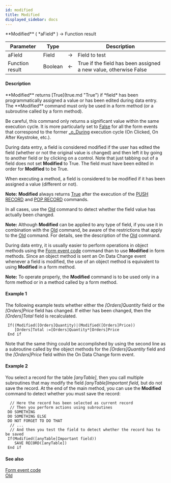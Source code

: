 ```yaml
---
id: modified
title: Modified
displayed_sidebar: docs
---
```


<!--REF #_command_.Modified.Syntax-->**Modified** ( *aField* ) -> Function result<!-- END REF-->
<!--REF #_command_.Modified.Params-->
| Parameter | Type |  | Description |
| --- | --- | --- | --- |
| aField | Field | -> | Field to test |
| Function result | Boolean | <- | True if the field has been assigned a new value, otherwise False |

<!-- END REF-->

#### Description 

<!--REF #_command_.Modified.Summary-->**Modified** returns [True](true.md "True") if *field* has been programmatically assigned a value or has been edited during data entry.<!-- END REF--> The **Modified** command must only be used in a form method (or a subroutine called by a form method).

Be careful, this command only returns a significant value within the same execution cycle. It is more particularly set to [False](false.md "False") for all the form events that correspond to the former [\_o\_During](/4Dv20R6/4D/20-R6/o-During.301-6957655.en.html) execution cycle (On Clicked, On After Keystroke, etc.).

During data entry, a field is considered modified if the user has edited the field (whether or not the original value is changed) and then left it by going to another field or by clicking on a control. Note that just tabbing out of a field does not set **Modified** to True. The field must have been edited in order for **Modified** to be True.

When executing a method, a field is considered to be modified if it has been assigned a value (different or not). 

**Note:** **Modified** always returns [True](true.md "True") after the execution of the [PUSH RECORD](push-record.md) and [POP RECORD](pop-record.md) commands.

In all cases, use the [Old](old.md) command to detect whether the field value has actually been changed.

**Note:** Although **Modified** can be applied to any type of field, if you use it in combination with the [Old](old.md) command, be aware of the restrictions that apply to the [Old](old.md) command. For details, see the description of the [Old](old.md) command.

During data entry, it is usually easier to perform operations in object methods using the [Form event code](form-event-code.md) command than to use **Modified** in form methods. Since an object method is sent an On Data Change event whenever a field is modified, the use of an object method is equivalent to using **Modified** in a form method.

**Note:** To operate properly, the **Modified** command is to be used only in a form method or in a method called by a form method.

#### Example 1 

The following example tests whether either the *\[Orders\]Quantity* field or the *\[Orders\]Price* field has changed. If either has been changed, then the *\[Orders\]Total* field is recalculated. 

```4d
 If((Modified([Orders]Quantity)|(Modified([Orders]Price))
    [Orders]Total :=[Orders]Quantity*[Orders]Price
 End if
```

Note that the same thing could be accomplished by using the second line as a subroutine called by the object methods for the *\[Orders\]Quantity* field and the *\[Orders\]Price* field within the On Data Change form event.

#### Example 2 

You select a record for the table *\[anyTable\]*, then you call multiple subroutines that may modify the field *\[anyTable\]Important field,* but do not save the record. At the end of the main method, you can use the **Modified** command to detect whether you must save the record:

```4d
  // Here the record has been selected as current record
  // Then you perform actions using subroutines
 DO SOMETHING
 DO SOMETHING ELSE
 DO NOT FORGET TO DO THAT
  // ...
  // And then you test the field to detect whether the record has to be saved
 If(Modified([anyTable]Important field))
    SAVE RECORD([anyTable])
 End if
```

#### See also 

[Form event code](form-event-code.md)  
[Old](old.md)  